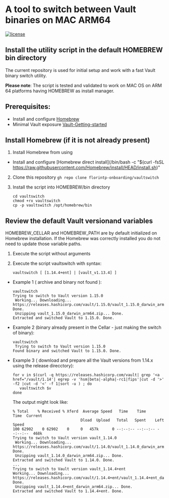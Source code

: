 # A tool to switch between Vault binaries on MAC ARM64
[![license](http://img.shields.io/badge/license-apache_2.0-red.svg?style=flat)](https://github.com/florintp-onboarding/vaultswitch/blob/main/LICENSE)

## Install the utility script in the default HOMEBREW bin directory
The current repository is used for initial setup and work with a fast Vault binary switch utility.

**Please note**: The script is tested and validated to work on MAC OS on ARM 64 platforms having HOMEBREW as install manager.

## Prerequisites:
* Install and configure [Homebrew](https://brew.sh/)
* Minimal Vault exposure [Vault-Getting-started](https://developer.hashicorp.com/vault/tutorials/getting-started/getting-started-install?in=vault%2Fgetting-started)


## Install Homebrew (if it is not already present)
1. Install Homebrew from using
* Install and configure [Homebrew direct install](/bin/bash -c "$(curl -fsSL https://raw.githubusercontent.com/Homebrew/install/HEAD/install.sh)"

2. Clone this repository
   `gh repo clone florintp-onboarding/vaultswitch`
   
4. Install the script into HOMEBREW/bin directory
   ````
   cd vaultswitch
   chmod +rx vaultswitch
   cp -p vaultswitch /opt/homebrew/bin
   ```` 


## Review the default Vault versionand variables
HOMEBREW_CELLAR and HOMEBREW_PATH are by default initialized on Homebrew installation.
If the Homebrew was correctly installed you do not need to update those variable paths.
1. Execute the script without arguments

2. Execute the script vaultswitch with syntax:
   ````
   vaultswitch [ [1.14.4+ent] | [vault_v1.13.4] ]
   ````

- Example 1 ( archive and binary not found ):
   ````
   vaultswitch
   Trying to switch to Vault version 1.15.0
    Working... Downloading... https://releases.hashicorp.com/vault/1.15.0/vault_1.15.0_darwin_arm64.zip Done.
    Unzipping vault_1.15.0_darwin_arm64.zip... Done.
   Extracted and switched Vault to 1.15.0. Done.
   ````

- Example 2 (binary already present in the Cellar - just making the switch of binary):
   ````
   vaultswitch
    Trying to switch to Vault version 1.15.0
   Found binary and switched Vault to 1.15.0. Done.
   ````

- Example 3 ( download and prepare all the Vault versions from 1.14.x using the release direcctory):
   ````
   for v in $(curl -q https://releases.hashicorp.com/vault| grep '<a href="/vault/1.14'| egrep -v 'hsm|beta|-alpha|-rc1|fips'|cut -d '>' -f2 |cut -d '<' -f 1|sort -u ) ; do 
      vaultswitch $v
   done
   ````
   The output might look like:
   ````
   % Total    % Received % Xferd  Average Speed   Time    Time     Time  Current
                                 Dload  Upload   Total   Spent    Left  Speed
   100 62902    0 62902    0     0   457k      0 --:--:-- --:--:-- --:--:--  468k
   Trying to switch to Vault version vault_1.14.0
    Working... Downloading... https://releases.hashicorp.com/vault/1.14.0/vault_1.14.0_darwin_arm64.zip Done.
    Unzipping vault_1.14.0_darwin_arm64.zip... Done.
   Extracted and switched Vault to 1.14.0. Done.
   ...
   Trying to switch to Vault version vault_1.14.4+ent
   Working... Downloading... https://releases.hashicorp.com/vault/1.14.4+ent/vault_1.14.4+ent_darwin_arm64.zip Done.
    Unzipping vault_1.14.4+ent_darwin_arm64.zip... Done.
   Extracted and switched Vault to 1.14.4+ent. Done.
  ````
